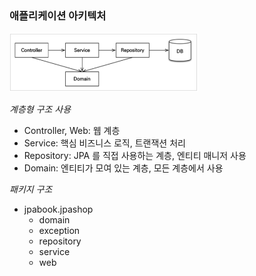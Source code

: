### 애플리케이션 아키텍처

<img src="애플리케이션%20아키텍처.png" width="60%"/>

*계층형 구조 사용*
- Controller, Web: 웹 계층 
- Service: 핵심 비즈니스 로직, 트랜잭션 처리
- Repository: JPA 를 직접 사용하는 계층, 엔티티 매니저 사용
- Domain: 엔티티가 모여 있는 계층, 모든 계층에서 사용
    
*패키지 구조*
- jpabook.jpashop
    - domain
    - exception
    - repository
    - service
    - web
    

